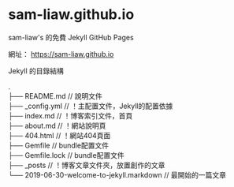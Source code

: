 # sam-liaw.github.io
sam-liaw's 的免費 Jekyll GitHub Pages  

網址： https://sam-liaw.github.io

Jekyll 的目錄結構

.  
├── README.md // 說明文件  
├── _config.yml // ！主配置文件，Jekyll的配置依據  
├── index.md // ！博客索引文件，首頁  
├── about.md // ！網站說明頁  
├── 404.html // ！網站404頁面  
├── Gemfile // bundle配置文件  
├── Gemfile.lock // bundle配置文件  
├── _posts // ！博客文章文件夾，放置創作的文章  
    └── 2019-06-30-welcome-to-jekyll.markdown // 最開始的一篇文章  
